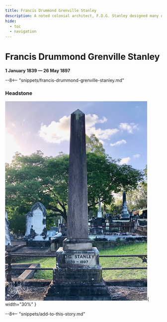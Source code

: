 ```yaml
---
title: Francis Drummond Grenville Stanley
description: A noted colonial architect, F.D.G. Stanley designed many of Toowong’s grand houses
hide:
  - toc
  - navigation 
---
```


# Francis Drummond Grenville Stanley

**1 January 1839 — 26 May 1897**

--8<-- "snippets/francis-drummond-grenville-stanley.md"

### Headstone 

![Francis Drummond Grenville Stanley headstone](../assets/francis-drummond-grenville-stanley-headstone.jpg){ width="30%" }

--8<-- "snippets/add-to-this-story.md"